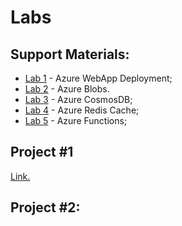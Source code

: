 # Labs


## Support Materials:
* [Lab 1](lab1)  - Azure WebApp Deployment;
* [Lab 2](lab2)  - Azure Blobs.
* [Lab 3](lab3)  - Azure CosmosDB;
* [Lab 4](lab4)  - Azure Redis Cache;
* [Lab 5](lab5)  - Azure Functions;

## Project #1

  [Link.](proj1)

## Project #2:
